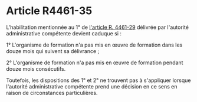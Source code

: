 # Article R4461-35

L'habilitation mentionnée au 1° de [l'article R. 4461-29][1] délivrée par l'autorité administrative compétente devient caduque si : 
  
  
1° L'organisme de formation n'a pas mis en œuvre de formation dans les douze mois qui suivent sa délivrance ; 
  
  
2° L'organisme de formation n'a pas mis en œuvre de formation pendant douze mois consécutifs. 
  
  
Toutefois, les dispositions des 1° et 2° ne trouvent pas à s'appliquer lorsque l'autorité administrative compétente prend une décision en ce sens en raison de circonstances particulières.

 [1]: /affichCodeArticle.do?cidTexte=LEGITEXT000006072050&idArticle=LEGIARTI000023414588&dateTexte=&categorieLien=cid